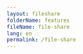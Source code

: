 ```yaml
---
layout: fileshare
folderName: features
fileName: file-share
lang: en
permalink: /file-share
---
```



